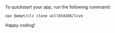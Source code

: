To quickstart your app, run the following command: 

```bash
npx @ampt/cli clone will834268/live
```

Happy coding!